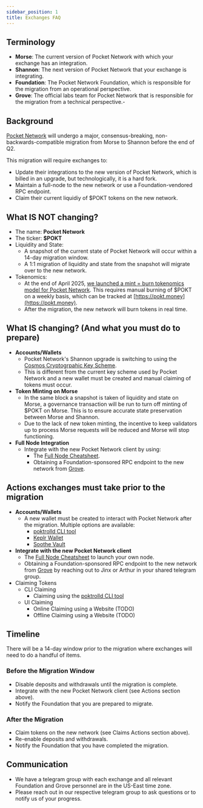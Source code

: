 ```yaml
---
sidebar_position: 1
title: Exchanges FAQ
---
```

## Terminology

- **Morse**: The current version of Pocket Network with which your exchange has an integration.
- **Shannon**: The next version of Pocket Network that your exchange is integrating.
- **Foundation**: The Pocket Network Foundation, which is responsible for the migration from an operational perspective.
- **Grove**: The official labs team for Pocket Network that is responsible for the migration from a technical perspective.-

## Background

[Pocket Network](https://pocket.network) will undergo a major, consensus-breaking, non-backwards-compatible migration from Morse to Shannon before the end of Q2.

This migration will require exchanges to:

- Update their integrations to the new version of Pocket Network, which is billed in an upgrade, but technologically, it is a hard fork.
- Maintain a full-node to the new network or use a Foundation-vendored RPC endpoint.
- Claim their current liquidiy of $POKT tokens on the new network.

## What **IS NOT** changing?

- The name: **Pocket Network**
- The ticker: **$POKT**
- Liquidity and State:
  - A snapshot of the current state of Pocket Network will occur within a 14-day migration window.
  - A 1:1 migration of liquidity and state from the snapshot will migrate over to the new network.
- Tokenomics:
  - At the end of April 2025, [we launched a mint = burn tokenomics model for Pocket Network](https://forum.pokt.network/t/protocol-economics-parameters-for-the-shannon-upgrade/5490). This requires manual burning of $POKT on a weekly basis, which can be tracked at [https://pokt.money](https://pokt.money).
  - After the migration, the new network will burn tokens in real time.

## What **IS** changing? (And what you must do to prepare)

- **Accounts/Wallets**
  - Pocket Network's Shannon upgrade is switching to using the [Cosmos Cryptogrpahic Key Scheme](https://docs.cosmos.network/main/learn/beginner/accounts).
  - This is different from the current key scheme used by Pocket Network and a new wallet must be created and manual claiming of tokens must occur.
- **Token Minting on Morse**
  - In the same block a snapshot is taken of liquidity and state on Morse, a governance transaction will be run to turn off minting of $POKT on Morse. This is to ensure accurate state preservation between Morse and Shannon.
  - Due to the lack of new token minting, the incentive to keep validators up to process Morse requests will be reduced and Morse will stop functioning.
- **Full Node Integration**
  - Integrate with the new Pocket Network client by using:
    - The [Full Node Cheatsheet](https://dev.poktroll.com/operate/cheat_sheets/full_node_cheatsheet).
    - Obtaining a Foundation-sponsored RPC endpoint to the new network from [Grove](https://grove.city).

## Actions exchanges must take prior to the migration

- **Accounts/Wallets**
  - A new wallet must be created to interact with Pocket Network after the migration. Multiple options are available:
    - [poktrolld CLI tool](https://dev.poktroll.com/explore/account_management/create_new_account_cli)
    - [Keplr Wallet](https://www.keplr.app/)
    - [Soothe Vault](https://trustsoothe.io/)
- **Integrate with the new Pocket Network client**
  - The [Full Node Cheatsheet](https://dev.poktroll.com/operate/cheat_sheets/full_node_cheatsheet) to launch your own node.
  - Obtaining a Foundation-sponsored RPC endpoint to the new network from [Grove](https://grove.city) by reaching out to Jinx or Arthur in your shared telegram group.
- Claiming Tokens
  - CLI Claiming
    - Claiming using the [poktrolld CLI tool](https://dev.poktroll.com/explore/morse_migration/claiming_account)
  - UI Claiming
    - Online Claiming using a Website (TODO)
    - Offline Claiming using a Website (TODO)

## Timeline

There will be a 14-day window prior to the migration where exchanges will need to do a handful of items.

### Before the Migration Window

- Disable deposits and withdrawals until the migration is complete.
- Integrate with the new Pocket Network client (see Actions section above).
- Notify the Foundation that you are prepared to migrate.

### After the Migration

- Claim tokens on the new network (see Claims Actions section above).
- Re-enable deposits and withdrawals.
- Notify the Foundation that you have completed the migration.

## Communication
- We have a telegram group with each exchange and all relevant Foundation and Grove personnel are in the US-East time zone. 
- Please reach out in our respective telegram group to ask questions or to notify us of your progress.
